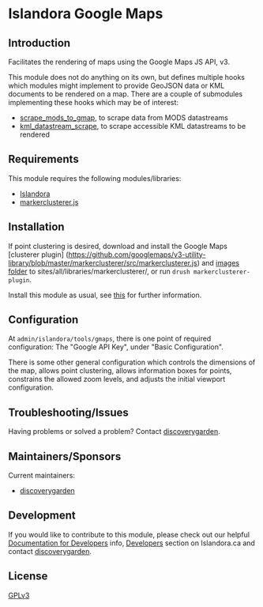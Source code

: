 # Islandora Google Maps

## Introduction

Facilitates the rendering of maps using the Google Maps JS API, v3.

This module does not do anything on its own, but defines multiple hooks which modules might implement to provide GeoJSON data or KML documents to be rendered on a map. There are a couple of submodules implementing these hooks which may be of interest:

* [scrape_mods_to_gmap](https://github.com/discoverygarden/islandora_gmap/tree/7.x/modules/scrape_mods_to_gmap), to scrape data from MODS datastreams
* [kml_datastream_scrape](https://github.com/discoverygarden/islandora_gmap/tree/7.x/modules/kml_datastream_scrape), to scrape accessible KML datastreams to be rendered

## Requirements

This module requires the following modules/libraries:

* [Islandora](https://github.com/islandora/islandora)
* [markerclusterer.js](https://github.com/googlemaps/v3-utility-library/tree/master/markerclusterer)

## Installation

If point clustering is desired, download and install the Google Maps [clusterer plugin] (https://github.com/googlemaps/v3-utility-library/blob/master/markerclusterer/src/markerclusterer.js) and [images folder](https://github.com/googlemaps/v3-utility-library/tree/master/markerclusterer/images) to sites/all/libraries/markerclusterer/, or run `drush markerclusterer-plugin`.

Install this module as usual, see [this](https://drupal.org/documentation/install/modules-themes/modules-7) for further information.

## Configuration

At `admin/islandora/tools/gmaps`, there is one point of required configuration: The "Google API Key", under "Basic Configuration".

There is some other general configuration which controls the dimensions of the map, allows point clustering, allows information boxes for points, constrains the allowed zoom levels, and adjusts the initial viewport configuration.

## Troubleshooting/Issues

Having problems or solved a problem? Contact [discoverygarden](http://support.discoverygarden.ca).

## Maintainers/Sponsors

Current maintainers:

* [discoverygarden](http://www.discoverygarden.ca)

## Development

If you would like to contribute to this module, please check out our helpful
[Documentation for Developers](https://github.com/Islandora/islandora/wiki#wiki-documentation-for-developers)
info, [Developers](http://islandora.ca/developers) section on Islandora.ca and
contact [discoverygarden](http://support.discoverygarden.ca).

## License

[GPLv3](http://www.gnu.org/licenses/gpl-3.0.txt)
